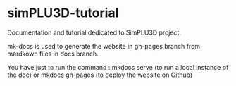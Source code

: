 # simPLU3D-tutorial

Documentation and tutorial dedicated to SimPLU3D project.

mk-docs is used to generate the website in gh-pages branch from mardkown files in docs branch.

You have just to run the command : mkdocs serve (to run a local instance of the doc) or mkdocs gh-pages (to deploy the website on Github)
